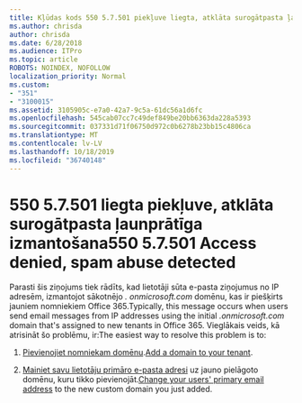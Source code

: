 ```yaml
---
title: Kļūdas kods 550 5.7.501 piekļuve liegta, atklāta surogātpasta ļaunprātīga izmantošana
ms.author: chrisda
author: chrisda
ms.date: 6/28/2018
ms.audience: ITPro
ms.topic: article
ROBOTS: NOINDEX, NOFOLLOW
localization_priority: Normal
ms.custom:
- "351"
- "3100015"
ms.assetid: 3105905c-e7a0-42a7-9c5a-61dc56a1d6fc
ms.openlocfilehash: 545cab07cc7c49def849be20bb6363da228a5393
ms.sourcegitcommit: 037331d71f06750d972c0b6278b23bb15c4806ca
ms.translationtype: MT
ms.contentlocale: lv-LV
ms.lasthandoff: 10/18/2019
ms.locfileid: "36740148"
---
```

# <a name="550-57501-access-denied-spam-abuse-detected"></a><span data-ttu-id="8ad82-102">550 5.7.501 liegta piekļuve, atklāta surogātpasta ļaunprātīga izmantošana</span><span class="sxs-lookup"><span data-stu-id="8ad82-102">550 5.7.501 Access denied, spam abuse detected</span></span>

<span data-ttu-id="8ad82-103">Parasti šis ziņojums tiek rādīts, kad lietotāji sūta e-pasta ziņojumus no IP adresēm, izmantojot sākotnējo *. onmicrosoft.com* domēnu, kas ir piešķirts jauniem nomniekiem Office 365.</span><span class="sxs-lookup"><span data-stu-id="8ad82-103">Typically, this message occurs when users send email messages from IP addresses using the initial *.onmicrosoft.com* domain that's assigned to new tenants in Office 365.</span></span> <span data-ttu-id="8ad82-104">Vieglākais veids, kā atrisināt šo problēmu, ir:</span><span class="sxs-lookup"><span data-stu-id="8ad82-104">The easiest way to resolve this problem is to:</span></span>

1. <span data-ttu-id="8ad82-105">[Pievienojiet nomniekam domēnu](https://docs.microsoft.com//office365/admin/setup/add-domain).</span><span class="sxs-lookup"><span data-stu-id="8ad82-105">[Add a domain to your tenant](https://docs.microsoft.com//office365/admin/setup/add-domain).</span></span>

2. <span data-ttu-id="8ad82-106">[Mainiet savu lietotāju primāro e-pasta adresi](https://docs.microsoft.com//office365/admin/add-users/change-a-user-name-and-email-address) uz jauno pielāgoto domēnu, kuru tikko pievienojāt.</span><span class="sxs-lookup"><span data-stu-id="8ad82-106">[Change your users' primary email address](https://docs.microsoft.com//office365/admin/add-users/change-a-user-name-and-email-address) to the new custom domain you just added.</span></span>
